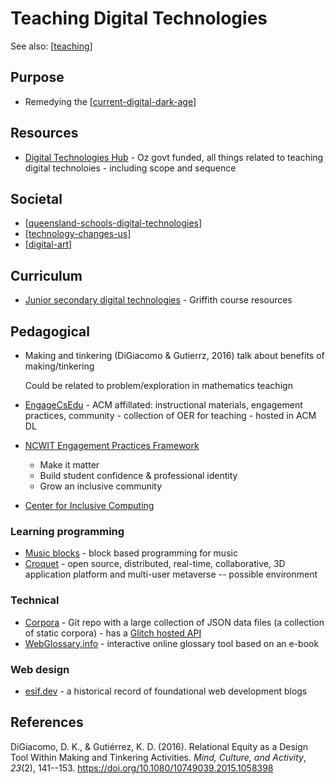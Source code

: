 <!--
 Copyright (C) 2023 David Jones
 
 This program is free software: you can redistribute it and/or modify
 it under the terms of the GNU Affero General Public License as
 published by the Free Software Foundation, either version 3 of the
 License, or (at your option) any later version.
 
 This program is distributed in the hope that it will be useful,
 but WITHOUT ANY WARRANTY; without even the implied warranty of
 MERCHANTABILITY or FITNESS FOR A PARTICULAR PURPOSE.  See the
 GNU Affero General Public License for more details.
 
 You should have received a copy of the GNU Affero General Public License
 along with this program.  If not, see <http://www.gnu.org/licenses/>.
-->

# Teaching Digital Technologies

See also: [[teaching]]

## Purpose

- Remedying the [[current-digital-dark-age]]

## Resources

- [Digital Technologies Hub](https://www.digitaltechnologieshub.edu.au/) - Oz govt funded, all things related to teaching digital technoloies - including scope and sequence

## Societal

- [[queensland-schools-digital-technologies]]
- [[technology-changes-us]]
- [[digital-art]]

## Curriculum

- [Junior secondary digital technologies](https://sites.google.com/view/technologies-education/) - Griffith course resources

## Pedagogical

- Making and tinkering (DiGiacomo & Gutierrz, 2016) talk about benefits of making/tinkering

  Could be related to problem/exploration in mathematics teachign
- [EngageCsEdu](https://www.engage-csedu.org/) - ACM affillated: instructional materials, engagement practices, community - collection of OER for teaching - hosted in ACM DL
- [NCWIT Engagement Practices Framework](https://ncwit.org/resources/engagement-practices-framework/) 
  - Make it matter
  - Build student confidence & professional identity
  - Grow an inclusive community
- [Center for Inclusive Computing](https://cic.northeastern.edu/)

### Learning programming

- [Music blocks](https://www.sugarlabs.org/music-blocks/) - block based programming for music
- [Croquet](https://croquet.io/docs/) - open source, distributed, real-time, collaborative, 3D application platform and multi-user metaverse -- possible environment

### Technical

- [Corpora](https://github.com/dariusk/corpora) - Git repo with a large collection of JSON data files (a collection of static corpora) - has a [Glitch hosted API](https://corpora-api.glitch.me/)
- [WebGlossary.info](https://webglossary.info/) - interactive online glossary tool based on an e-book


### Web design

- [esif.dev](https://esif.dev/) - a historical record of foundational web development blogs

## References

DiGiacomo, D. K., & Gutiérrez, K. D. (2016). Relational Equity as a Design Tool Within Making and Tinkering Activities. *Mind, Culture, and Activity*, *23*(2), 141--153. <https://doi.org/10.1080/10749039.2015.1058398>

[//begin]: # "Autogenerated link references for markdown compatibility"
[teaching]: ..%2Fteaching "Teaching"
[current-digital-dark-age]: ..%2F..%2Fcomputing%2Fcurrent-digital-dark-age "Current Digital Dark Age"
[queensland-schools-digital-technologies]: queensland-schools-digital-technologies "Queensland schools and digital technologies"
[technology-changes-us]: technology-changes-us "Technology Changes us"
[digital-art]: digital-art "digital-art"
[//end]: # "Autogenerated link references"